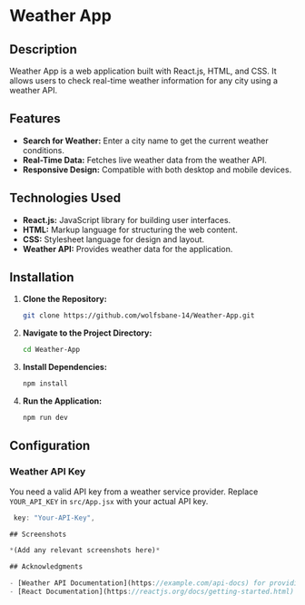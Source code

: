 # Weather App

## Description

Weather App is a web application built with React.js, HTML, and CSS. It allows users to check real-time weather information for any city using a weather API.

## Features

- **Search for Weather:** Enter a city name to get the current weather conditions.
- **Real-Time Data:** Fetches live weather data from the weather API.
- **Responsive Design:** Compatible with both desktop and mobile devices.

## Technologies Used

- **React.js:** JavaScript library for building user interfaces.
- **HTML:** Markup language for structuring the web content.
- **CSS:** Stylesheet language for design and layout.
- **Weather API:** Provides weather data for the application.

## Installation

1. **Clone the Repository:**

   ```bash
   git clone https://github.com/wolfsbane-14/Weather-App.git

   ```

2. **Navigate to the Project Directory:**

   ```bash
   cd Weather-App

   ```

3. **Install Dependencies:**

   ```bash
   npm install

   ```

4. **Run the Application:**
   ```bash
   npm run dev
   ```

## Configuration

### Weather API Key

You need a valid API key from a weather service provider. Replace `YOUR_API_KEY` in `src/App.jsx` with your actual API key.

```javascript
 key: "Your-API-Key",

## Screenshots

*(Add any relevant screenshots here)*

## Acknowledgments

- [Weather API Documentation](https://example.com/api-docs) for providing weather data.
- [React Documentation](https://reactjs.org/docs/getting-started.html) for framework guidance.



```
